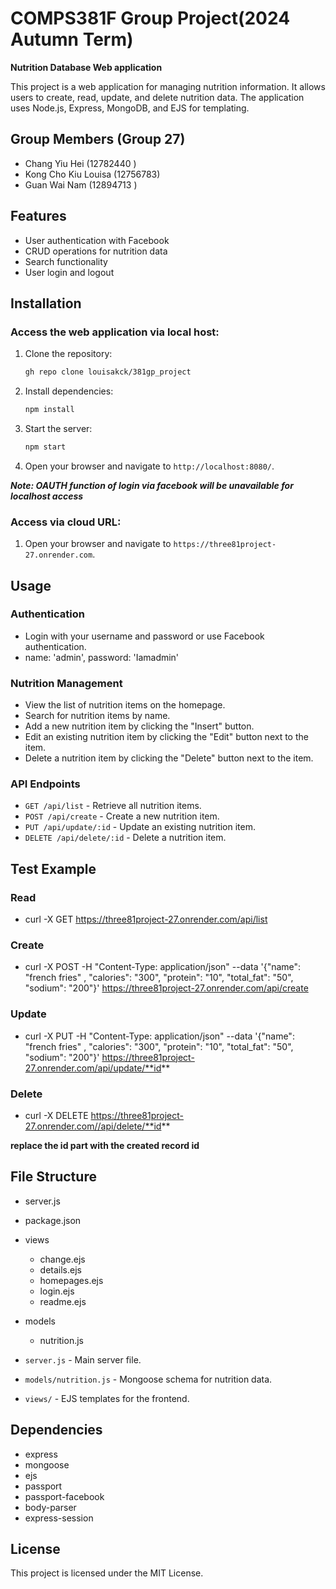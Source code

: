 # COMPS381F Group Project(2024 Autumn Term)
**Nutrition Database Web application**

This project is a web application for managing nutrition information. It allows users to create, read, update, and delete nutrition data. The application uses Node.js, Express, MongoDB, and EJS for templating.

## Group Members (Group 27)
- Chang Yiu Hei (12782440 )
- Kong Cho Kiu Louisa (12756783)
- Guan Wai Nam (12894713 )

## Features

- User authentication with Facebook
- CRUD operations for nutrition data
- Search functionality
- User login and logout

## Installation

### Access the web application via local host:

1. Clone the repository:
    ```bash
    gh repo clone louisakck/381gp_project
    ```

2. Install dependencies:
    ```bash
    npm install
    ```

3. Start the server:
    ```bash
    npm start
    ```

4. Open your browser and navigate to `http://localhost:8080/`.

***Note: OAUTH function of login via facebook will be unavailable for localhost access***


### Access via cloud URL:

1. Open your browser and navigate to `https://three81project-27.onrender.com`.


## Usage

### Authentication

- Login with your username and password or use Facebook authentication.
- name: 'admin', password: 'Iamadmin'

### Nutrition Management

- View the list of nutrition items on the homepage.
- Search for nutrition items by name.
- Add a new nutrition item by clicking the "Insert" button.
- Edit an existing nutrition item by clicking the "Edit" button next to the item.
- Delete a nutrition item by clicking the "Delete" button next to the item.

### API Endpoints

- `GET /api/list` - Retrieve all nutrition items.
- `POST /api/create` - Create a new nutrition item.
- `PUT /api/update/:id` - Update an existing nutrition item.
- `DELETE /api/delete/:id` - Delete a nutrition item.

## Test Example
### Read
- curl -X GET https://three81project-27.onrender.com/api/list
### Create
- curl -X POST -H "Content-Type: application/json" --data '{"name": "french fries" , "calories": "300", "protein": "10", "total_fat": "50", "sodium": "200"}' https://three81project-27.onrender.com/api/create
### Update
- curl -X PUT -H "Content-Type: application/json" --data '{"name": "french fries" , "calories": "300", "protein": "10", "total_fat": "50", "sodium": "200"}' https://three81project-27.onrender.com/api/update/**id**

### Delete
- curl -X DELETE https://three81project-27.onrender.com//api/delete/**id**

**replace the id part with the created record id**

## File Structure
- server.js
- package.json
- views
    - change.ejs
    - details.ejs
    - homepages.ejs
    - login.ejs
    - readme.ejs
- models
    - nutrition.js

- `server.js` - Main server file.
- `models/nutrition.js` - Mongoose schema for nutrition data.
- `views/` - EJS templates for the frontend.

## Dependencies

- express
- mongoose
- ejs
- passport
- passport-facebook
- body-parser
- express-session

## License

This project is licensed under the MIT License.